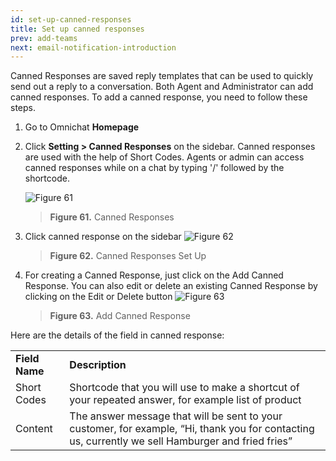 ```yaml
---
id: set-up-canned-responses
title: Set up canned responses
prev: add-teams
next: email-notification-introduction
---
```


Canned Responses are saved reply templates that can be used to quickly send out a reply to a conversation. Both Agent and Administrator can add canned responses. To add a canned response, you need to follow these steps.

1. Go to Omnichat **Homepage**
2. Click **Setting > Canned Responses** on the sidebar. Canned responses are used with the help of Short Codes. Agents or admin can access canned responses while on a chat by typing '/' followed by the shortcode.

    ![Figure 61](/assets/images/products/kata-omnichat/image61.png)

    > **Figure 61.** Canned Responses

3. Click canned response on the sidebar
   ![Figure 62](/assets/images/products/kata-omnichat/image62.png)

    > **Figure 62.** Canned Responses Set Up

4. For creating a Canned Response, just click on the Add Canned Response. You can also edit or delete an existing Canned Response by clicking on the Edit or Delete button
   ![Figure 63](/assets/images/products/kata-omnichat/image63.png)

    > **Figure 63.** Add Canned Response

Here are the details of the field in canned response:

<table>
  <tr>
   <td><strong>Field Name</strong>
   </td>
   <td><strong>Description</strong>
   </td>
  </tr>
  <tr>
   <td>Short Codes
   </td>
   <td>Shortcode that you will use to make a shortcut of your repeated answer, for example list of product
   </td>
  </tr>
  <tr>
   <td>Content
   </td>
   <td>The answer message that will be sent to your customer, for example, “Hi, thank you for contacting us, currently we sell Hamburger and fried fries”
   </td>
  </tr>
</table>
